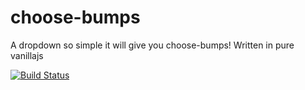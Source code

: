 # choose-bumps
A dropdown so simple it will give you choose-bumps! Written in pure vanillajs

[![Build Status](https://travis-ci.org/crsten/choose-bumps.svg?branch=master)](https://travis-ci.org/crsten/choose-bumps)
